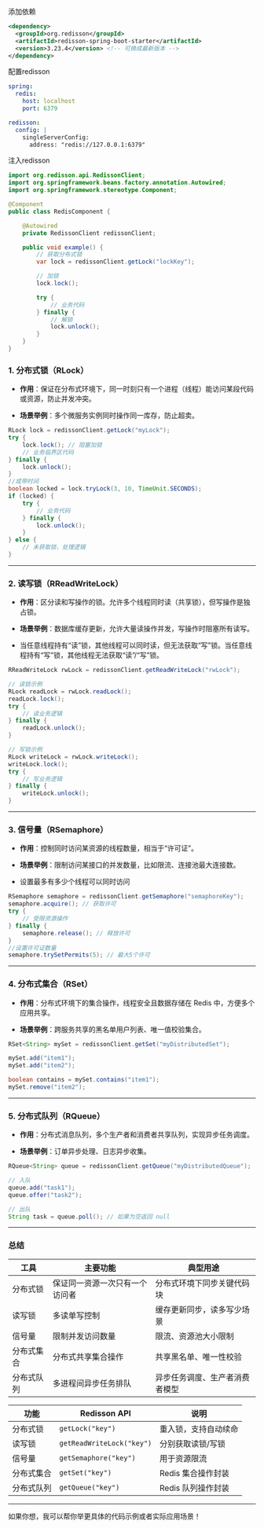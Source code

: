 添加依赖
```xml
<dependency>
  <groupId>org.redisson</groupId>
  <artifactId>redisson-spring-boot-starter</artifactId>
  <version>3.23.4</version> <!-- 可换成最新版本 -->
</dependency>

```
配置redisson
```yaml
spring:
  redis:
    host: localhost
    port: 6379

redisson:
  config: |
    singleServerConfig:
      address: "redis://127.0.0.1:6379"

```
注入redisson
```java
import org.redisson.api.RedissonClient;
import org.springframework.beans.factory.annotation.Autowired;
import org.springframework.stereotype.Component;

@Component
public class RedisComponent {

    @Autowired
    private RedissonClient redissonClient;

    public void example() {
        // 获取分布式锁
        var lock = redissonClient.getLock("lockKey");

        // 加锁
        lock.lock();

        try {
            // 业务代码
        } finally {
            // 解锁
            lock.unlock();
        }
    }
}

```
### 1. **分布式锁（RLock）**

- **作用**：保证在分布式环境下，同一时刻只有一个进程（线程）能访问某段代码或资源，防止并发冲突。
    
- **场景举例**：多个微服务实例同时操作同一库存，防止超卖。
    
```java
RLock lock = redissonClient.getLock("myLock");
try {
    lock.lock(); // 阻塞加锁
    // 业务临界区代码
} finally {
    lock.unlock();
}
//或带时间
boolean locked = lock.tryLock(3, 10, TimeUnit.SECONDS);
if (locked) {
    try {
        // 业务代码
    } finally {
        lock.unlock();
    }
} else {
    // 未获取锁，处理逻辑
}

```
---

### 2. **读写锁（RReadWriteLock）**

- **作用**：区分读和写操作的锁。允许多个线程同时读（共享锁），但写操作是独占锁。
    
- **场景举例**：数据库缓存更新，允许大量读操作并发，写操作时阻塞所有读写。
    
- 当任意线程持有“读”锁，其他线程可以同时读，但无法获取“写”锁。当任意线程持有“写”锁，其他线程无法获取“读”/“写”锁。
```java
RReadWriteLock rwLock = redissonClient.getReadWriteLock("rwLock");

// 读锁示例
RLock readLock = rwLock.readLock();
readLock.lock();
try {
    // 读业务逻辑
} finally {
    readLock.unlock();
}

// 写锁示例
RLock writeLock = rwLock.writeLock();
writeLock.lock();
try {
    // 写业务逻辑
} finally {
    writeLock.unlock();
}

```
---

### 3. **信号量（RSemaphore）**

- **作用**：控制同时访问某资源的线程数量，相当于“许可证”。
    
- **场景举例**：限制访问某接口的并发数量，比如限流、连接池最大连接数。
    
- 设置最多有多少个线程可以同时访问
```java
RSemaphore semaphore = redissonClient.getSemaphore("semaphoreKey");
semaphore.acquire(); // 获取许可
try {
    // 受限资源操作
} finally {
    semaphore.release(); // 释放许可
}
//设置许可证数量
semaphore.trySetPermits(5); // 最大5个许可

```
---

### 4. **分布式集合（RSet）**

- **作用**：分布式环境下的集合操作，线程安全且数据存储在 Redis 中，方便多个应用共享。
    
- **场景举例**：跨服务共享的黑名单用户列表、唯一值校验集合。
    
```java
RSet<String> mySet = redissonClient.getSet("myDistributedSet");

mySet.add("item1");
mySet.add("item2");

boolean contains = mySet.contains("item1");
mySet.remove("item2");

```
---

### 5. **分布式队列（RQueue）**

- **作用**：分布式消息队列，多个生产者和消费者共享队列，实现异步任务调度。
    
- **场景举例**：订单异步处理、日志异步收集。
    
```java
RQueue<String> queue = redissonClient.getQueue("myDistributedQueue");

// 入队
queue.add("task1");
queue.offer("task2");

// 出队
String task = queue.poll(); // 如果为空返回 null

```
---

### 总结

|工具|主要功能|典型用途|
|---|---|---|
|分布式锁|保证同一资源一次只有一个访问者|分布式环境下同步关键代码块|
|读写锁|多读单写控制|缓存更新同步，读多写少场景|
|信号量|限制并发访问数量|限流、资源池大小限制|
|分布式集合|分布式共享集合操作|共享黑名单、唯一性校验|
|分布式队列|多进程间异步任务排队|异步任务调度、生产者消费者模型|

|功能|Redisson API|说明|
|---|---|---|
|分布式锁|`getLock("key")`|重入锁，支持自动续命|
|读写锁|`getReadWriteLock("key")`|分别获取读锁/写锁|
|信号量|`getSemaphore("key")`|用于资源限流|
|分布式集合|`getSet("key")`|Redis 集合操作封装|
|分布式队列|`getQueue("key")`|Redis 队列操作封装|

---

如果你想，我可以帮你举更具体的代码示例或者实际应用场景！
